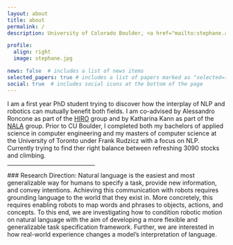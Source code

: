 ```yaml
---
layout: about
title: about
permalink: /
description: University of Colorado Boulder, <a href="mailto:stephane.aroca-ouellette@colorado.edu">stephane.aroca-ouellette@colorado.edu</a> .

profile:
  align: right
  image: stephane.jpg

news: false  # includes a list of news items
selected_papers: true # includes a list of papers marked as "selected={true}"
social: true  # includes social icons at the bottom of the page
---
```

I am a first year PhD student trying to discover how the interplay of NLP and robotics can mutually benefit both fields. I am co-advised by Alessandro Roncone as part of the [HIRO](https://hiro-group.ronc.one/) group and by Katharina Kann as part of the [NALA](https://nala-cub.github.io/resources/) group. Prior to CU Boulder, I completed both my bachelors of applied science in computer engineering and my masters of computer science at the University of Toronto under Frank Rudzicz with a focus on NLP. Currently trying to find ther right balance between refreshing 3090 stocks and climbing.

<hr style="width:40% ">
### Research Direction:  
Natural language is the easiest and most generalizable way for humans to specify a task, provide new information, and convey intentions. Achieving this communication with robots requires grounding language to the world that they exist in. More concretely, this requires enabling robots to map words and phrases to objects, actions, and concepts. To this end, we are investigating how to condition robotic motion on natural language with the aim of developing a more flexible and generalizable task specification framework. Further, we are interested in how real-world experience changes a model’s interpretation of language.
